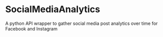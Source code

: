 # SocialMediaAnalytics
A python API wrapper to gather social media post analytics over time for Facebook and Instagram
